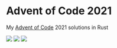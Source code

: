 # Advent of Code 2021

My [Advent of Code](https://adventofcode.com/2021) 2021 solutions in Rust

![](https://img.shields.io/badge/day%20📅-22-blue) ![](https://img.shields.io/badge/stars%20⭐-36-yellow) ![](https://img.shields.io/badge/days%20completed-18-red)	